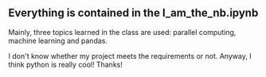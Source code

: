 Everything is contained in the I_am_the_nb.ipynb
------

Mainly, three topics learned in the class are used: parallel computing, machine learning and pandas.

I don't know whether my project meets the requirements or not. Anyway, I think python is really cool! Thanks!
